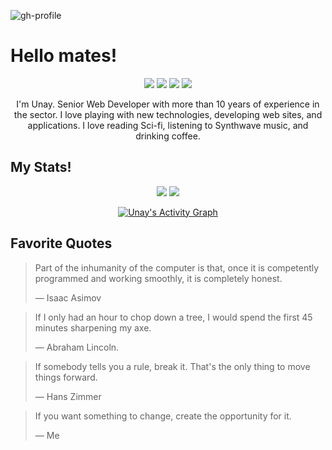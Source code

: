 ![gh-profile](https://user-images.githubusercontent.com/4815856/121491607-659e7580-c9d6-11eb-9742-9204fe5f036a.jpg)

# Hello mates!

<p align="center">
  <img src="https://img.shields.io/badge/-othercodes-000?style=flat-square&logo=Github&logoColor=white">
  <img src="https://img.shields.io/badge/-othercode-1da1f2?style=flat-square&logo=Twitter&logoColor=white">
  <img src="https://img.shields.io/badge/-DavidUnaySantisteban-blue?style=flat-square&logo=Linkedin&logoColor=white">
  <img src="https://img.shields.io/badge/-slavepens-c14438?style=flat-square&logo=Gmail&logoColor=white">
</p>

<p align="center">
  I'm Unay. Senior Web Developer with more than 10 years of experience in the sector. I love 
  playing with new technologies, developing web sites, and applications. I love reading Sci-fi, listening 
  to Synthwave music, and drinking coffee.
</p>


## My Stats!

<p align="center">
  <img src="https://github-readme-stats.vercel.app/api?username=othercodes&count_private=true&show_icons=true&theme=tokyonight&line_height=27&hide_border=true">
  <img src="https://github-readme-stats.vercel.app/api/top-langs/?username=othercodes&theme=tokyonight&langs_count=3&line_height=27&hide_border=true">
</p>

<p align = "center">
  <a href="https://github.com/othercodes/github-readme-activity-graph">
    <img alt="Unay's Activity Graph" src="https://activity-graph.herokuapp.com/graph?username=othercodes&bg_color=1a1b27&color=38bdae&line=70a5fd&point=bf91f3&hide_border=true" />
  </a>
</p> 

## Favorite Quotes

> Part of the inhumanity of the computer is that, once it is competently 
> programmed and working smoothly, it is completely honest.
> 
> ― Isaac Asimov

> If I only had an hour to chop down a tree, I would spend the first 45 minutes sharpening my axe.
>
> ― Abraham Lincoln.

> If somebody tells you a rule, break it. That's the only thing to move things forward.
>
> ― Hans Zimmer

> If you want something to change, create the opportunity for it.
> 
> ― Me
